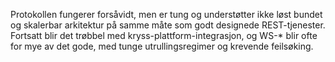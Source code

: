Protokollen fungerer forsåvidt, men er tung og understøtter ikke løst bundet og skalerbar arkitektur på samme måte som godt designede REST-tjenester. Fortsatt blir det trøbbel med kryss-plattform-integrasjon, og WS-* blir ofte for mye av det gode, med tunge utrullingsregimer og krevende feilsøking.